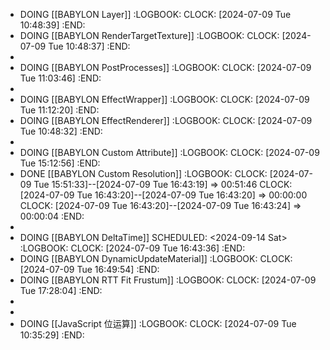 - DOING [[BABYLON Layer]]
  :LOGBOOK:
  CLOCK: [2024-07-09 Tue 10:48:39]
  :END:
- DOING [[BABYLON RenderTargetTexture]]
  :LOGBOOK:
  CLOCK: [2024-07-09 Tue 10:48:37]
  :END:
-
- DOING [[BABYLON PostProcesses]]
  :LOGBOOK:
  CLOCK: [2024-07-09 Tue 11:03:46]
  :END:
-
- DOING [[BABYLON EffectWrapper]]
  :LOGBOOK:
  CLOCK: [2024-07-09 Tue 11:12:20]
  :END:
- DOING [[BABYLON EffectRenderer]]
  :LOGBOOK:
  CLOCK: [2024-07-09 Tue 10:48:32]
  :END:
-
- DOING [[BABYLON Custom Attribute]]
  :LOGBOOK:
  CLOCK: [2024-07-09 Tue 15:12:56]
  :END:
- DONE [[BABYLON Custom Resolution]]
  :LOGBOOK:
  CLOCK: [2024-07-09 Tue 15:51:33]--[2024-07-09 Tue 16:43:19] =>  00:51:46
  CLOCK: [2024-07-09 Tue 16:43:20]--[2024-07-09 Tue 16:43:20] =>  00:00:00
  CLOCK: [2024-07-09 Tue 16:43:20]--[2024-07-09 Tue 16:43:24] =>  00:00:04
  :END:
-
- DOING [[BABYLON DeltaTime]]
  SCHEDULED: <2024-09-14 Sat>
  :LOGBOOK:
  CLOCK: [2024-07-09 Tue 16:43:36]
  :END:
- DOING [[BABYLON DynamicUpdateMaterial]]
  :LOGBOOK:
  CLOCK: [2024-07-09 Tue 16:49:54]
  :END:
- DOING [[BABYLON RTT Fit Frustum]]
  :LOGBOOK:
  CLOCK: [2024-07-09 Tue 17:28:04]
  :END:
-
-
- DOING [[JavaScript 位运算]]
  :LOGBOOK:
  CLOCK: [2024-07-09 Tue 10:35:29]
  :END: